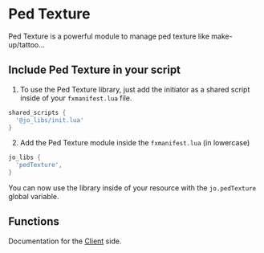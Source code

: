 # Ped Texture

Ped Texture is a powerful module to manage ped texture like make-up/tattoo...

## Include Ped Texture in your script

1. To use the Ped Texture library, just add the initiator as a shared script inside of your `fxmanifest.lua` file.
```lua
shared_scripts {
  '@jo_libs/init.lua'
}

```
2. Add the Ped Texture module inside the `fxmanifest.lua` (in lowercase)
```lua
jo_libs {
  'pedTexture',
}

```
You can now use the library inside of your resource with the `jo.pedTexture` global variable.

## Functions

Documentation for the [Client](./client.md) side.  